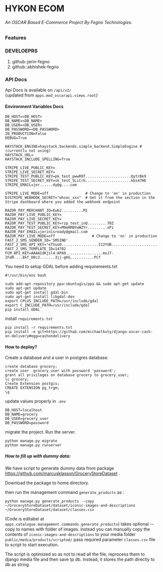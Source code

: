 # HYKON ECOM
###### An OSCAR Based E-Commerce Project By Fegno Technologies.

### Features 


### DEVELOEPRS
1. github::jerin-fegno
2. github::abhishek-fegno

### API Docs 
Api Docs is available on `/api/v2/`     
{updated from `apps.mod_oscarapi.views.root`}


#### Environment Variables Docs

    DB_HOST=<DB_HOST>
    DB_NAME=<DB_NAME>
    DB_USER=<DB_USER>
    DB_PASSWORD=<DB_PASSWORD>
    IN_PRODUCTION=False
    DEBUG=True    
    
    HAYSTACK_ENGINE=haystack.backends.simple_backend.SimpleEngine #(currentlu not using)
    HAYSTACK_URL=
    HAYSTACK_INCLUDE_SPELLING=True
    
    STRIPE_LIVE_PUBLIC_KEY=
    STRIPE_LIVE_SECRET_KEY=
    STRIPE_TEST_PUBLIC_KEY=pk_test_pwwR9T.....................QytrBk9
    STRIPE_TEST_SECRET_KEY=sk_test_5LiCrh.....................kbs47HE
    STRIPE_EMAIL=jer......dy@g....com
    
    STRIPE_LIVE_MODE=off                 # Change to 'on' in production
    DJSTRIPE_WEBHOOK_SECRET="whsec_xxx"  # Get it from the section in the Stripe dashboard where you added the webhook endpoint
    
    RAZOR_PAY_MERCHANT_ID=Ewb2..........M1
    RAZOR_PAY_LIVE_PUBLIC_KEY=
    RAZOR_PAY_LIVE_SECRET_KEY=
    RAZOR_PAY_TEST_PUBLIC_KEY=rzp_test_inQ.........70Z
    RAZOR_PAY_TEST_SECRET_KEY=M9eHM0YwWZYr.........xPi
    RAZOR_PAY_EMAIL=jerinisready@gmail.com
    RAZOR_PAY_LIVE_MODE=off                 # Change to 'on' in production
    FAST_2_SMS_SENDER_ID='SMSIND'
    FAST_2_SMS_API_KEY="eTVuoO.................I12YUB..........................615eNu"
    FAST_2_SMS_TEMPLATE_ID=14782
    FCM_API_KEY=AAAAIdKjsl4:APA9.................msJ7-2FaM....8kf_D8c2.......3jj-gKG...........PCf



You need to setup GDAL before adding requirements.txt

```
#!/usr/bin/env bash

sudo add-apt-repository ppa:ubuntugis/ppa && sudo apt-get update
sudo apt-get update
sudo apt-get install gdal-bin
sudo apt-get install libgdal-dev
export CPLUS_INCLUDE_PATH=/usr/include/gdal
export C_INCLUDE_PATH=/usr/include/gdal
pip install GDAL
```

install `requirements.txt`


```
pip install -r requirements.txt
pip install -e git+https://github.com/michaelkuty/django-oscar-cash-on-delivery#egg=cashondelivery
```


#### How to deploy?
Create a database and a user in postgres database.

    create database grocery;
    create user  grocery_user with password 'password';
    grant all privileges on database grocery to grocery_user;
    \c grocery;
    Create Extension postgis;
    CREATE EXTENSION pg_trgm;
    \q
    
update values properly in  `.env`

    DB_HOST=localhost
    DB_NAME=grocery
    DB_USER=grocery_user
    DB_PASSWORD=password


migrate the project. Run the server.
    
    python manage.py migrate
    python manage.py runserver
    
    
##### How to fill up with dummy data:
We have script to generate dummy data from package
https://github.com/marcusklasson/GroceryStoreDataset .

Download the package to home directory.

then run the management command `generate_products` as :

    python manage.py generate_products --copy ~/GroceryStoreDataset/dataset/iconic-images-and-descriptions ~/GroceryStoreDataset/dataset/classes.csv

(Code is editabel at `apps.catalogue.management.commands.generate_products`)
takes optional  --copy to names with folder of images. instead you can manually copy the contents of 
`iconic-images-and-descriptions` to your media folder 
`public/media/products/scripted/` pass required parameter `classes.csv` file to script to start execution.


The script is optimized so as not to read all the file, reprocess them to django media file and  then save tp db. 
Instead, it stores the path directly to db as string.





